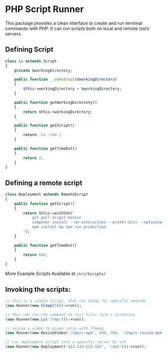 # PHP Script Runner

This package provides a clean interface to create and run terminal commands with PHP. It can run scripts both on local and remote (ssh) servers.

## Defining Script
```PHP
class Ls extends Script
{
    private $workingDirectory;

    public function __construct($workingDirectory)
    {
        $this->workingDirectory = $workingDirectory;
    }

    public function getWorkingDirectoty()
    {
        return $this->workingDirectory;
    }

    public function getScript()
    {
        return 'ls -lah';
    }

    public function getTimeOut()
    {
        return 2;
    }
}
```


## Defining a remote script 
```PHP 
class Deployment extends RemoteScript
{
    public function getScript()
    {
        return $this->withSsh("
            git pull origin master
            composer install --no-interaction --prefer-dist --optimize-autoloader --no-dev
            npm install && npm run production
        ");
    }

    public function getTimeOut()
    {
        return 600;
    }
}
```

More Example Scripts Available at `/src/Scripts/`


## Invoking the scripts:

```PHP
// this is a simple script, that can sleep for specific seocnds
(new Runner(new Sleep(5)))->run();

// this can run the command to list files form a directory
(new Runner(new Ls('/tmp')))->run();

// resize a video to given ratio with ffmpeg
(new Runner(new ResizeVideo('/tmp/v.mp4', 640, 360, '/tmp/v-resied.mp4')))->run();

// run deployment script into a specific server by ssh
(new Runner(new Deployment('123.123.123.123', 'root')))->run();
```
